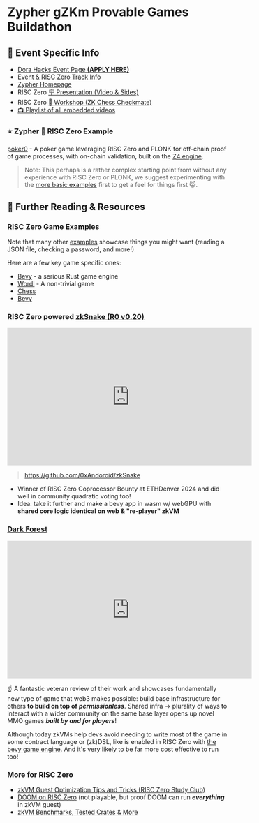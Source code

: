 # Zypher gZKm Provable Games Buildathon

## 📝 Event Specific Info

- <a target="_blank" href="https://dorahacks.io/hackathon/zypher-hackathon/hackers">Dora Hacks Event Page <strong>(APPLY HERE)</strong></a>
- <a target="_blank" href="https://zyphergames.notion.site/gZKm-Provable-Games-Buildathon-1a14e60564894ec59c919549f381a46c?p=4e4d1938a8ed4359be42e528fd6c6846&pm=c">Event & RISC Zero Track Info</a>
- <a target="_blank" href="https://zypher.network/">Zypher Homepage</a>
- RISC Zero [🪧 Presentation (Video & Sides)](./presentation.md)
- RISC Zero [👷 Workshop (ZK Chess Checkmate)](./workshop.md)
- <a target="_blank" href="https://www.youtube.com/playlist?list=PLQVEOmSomLGxlUsT8ThsEUkCcC4BW0rK6">📺 Playlist of all embedded videos</a>

### ⭐ Zypher 🤝 RISC Zero Example

<a target="_blank" href="https://github.com/zypher-game/poker0">poker0</a> - A poker game leveraging RISC Zero and PLONK for off-chain proof of game processes, with on-chain validation, built on the <a target="_blank" href="https://github.com/zypher-game/z4">Z4 engine</a>.

> Note: This perhaps is a rather complex starting point from without any experience with RISC Zero or PLONK, we suggest experimenting with the [more basic examples](#risc-zero-game-examples) first to get a feel for things first 😸.

## 🧠 Further Reading & Resources

### RISC Zero Game Examples

Note that many other <a target="_blank" href="https://github.com/risc0/risc0/tree/release-0.21/examples/">examples</a> showcase things you might want (reading a JSON file, checking a password, and more!)

Here are a few key game specific ones:

- <a target="_blank" href="https://github.com/risc0/risc0/tree/release-0.21/examples/bevy">Bevy</a> - a serious Rust game engine
- <a target="_blank" href="https://github.com/risc0/risc0/tree/release-0.21/examples/wordl">Wordl</a> - A non-trivial game
- <a target="_blank" href="https://github.com/risc0/risc0/tree/release-0.21/examples/chess">Chess</a>
- <a target="_blank" href="https://github.com/risc0/risc0/tree/release-0.21/examples/composition">Bevy</a>

### RISC Zero powered <a target="_blank" href="https://devfolio.co/projects/zksnake-c689">zkSnake (R0 v0.20)</a>

<iframe loading=lazy width="560" height="315" src="https://www.youtube-nocookie.com/embed/zkMqd_AhCFU" title="YouTube video player" frameborder="0" allow="accelerometer; autoplay; clipboard-write; encrypted-media; gyroscope; picture-in-picture; web-share" referrerpolicy="strict-origin-when-cross-origin" allowfullscreen></iframe>

> https://github.com/0xAndoroid/zkSnake

- Winner of RISC Zero Coprocessor Bounty at ETHDenver 2024 and did well in community quadratic voting too!
- Idea: take it further and make a bevy app in wasm w/ webGPU with **shared core logic identical on web & "re-player" zkVM**

### <a target="_blank" href="https://blog.zkga.me/announcing-darkforest">Dark Forest</a>

<iframe loading=lazy width="560" height="315" src="https://www.youtube-nocookie.com/embed/z7V830zndoA" title="YouTube video player" frameborder="0" allow="accelerometer; autoplay; clipboard-write; encrypted-media; gyroscope; picture-in-picture; web-share" referrerpolicy="strict-origin-when-cross-origin" allowfullscreen></iframe>

☝️ A fantastic veteran review of their work and showcases fundamentally new type of game that web3 makes possible: build base infrastructure for others **to build on top of _permissionless_**.
Shared infra -> plurality of ways to interact with a wider community on the same base layer opens up novel MMO games _**built by and for players**_!

Although today zkVMs help devs avoid needing to write most of the game in some contract language or (zk)DSL, like is enabled in RISC Zero with <a target="_blank" href="https://github.com/risc0/risc0/tree/release-0.21/examples/bevy">the bevy game engine</a>.
And it's very likely to be far more cost effective to run too!

### More for RISC Zero

- [zkVM Guest Optimization Tips and Tricks (RISC Zero Study Club)](https://www.youtube.com/watch?v=MckieUBpakw)
- [DOOM on RISC Zero](https://www.risczero.com/blog/when-the-doom-music-kicks-in) (not playable, but proof DOOM can run _**everything**_ in zkVM guest)
- [zkVM Benchmarks, Tested Crates & More](https://reports.risczero.com/)
